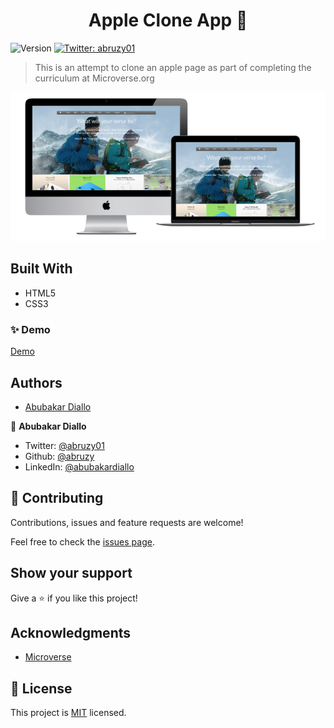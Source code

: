 <h1 align="center">Apple Clone App 👋</h1>
<p>
  <img alt="Version" src="https://img.shields.io/badge/version-0.1.0-blue.svg?cacheSeconds=2592000" />
  <a href="https://twitter.com/abruzy01" target="_blank">
    <img alt="Twitter: abruzy01" src="https://img.shields.io/twitter/follow/abruzy01.svg?style=social" />
  </a>
</p>

> This is an attempt to clone an apple page as part of completing the curriculum at Microverse.org

![apple-clone](./apple-clone.png)

## Built With

- HTML5
- CSS3

### ✨ Demo

[Demo](https://rawcdn.githack.com/abruzy/apple-clone/53a0cdb035dbdfa8b4a8087230542bfef768e448/index.html)

## Authors

- [Abubakar Diallo](https://github.com/abruzy)


👤 **Abubakar Diallo**

* Twitter: [@abruzy01](https://twitter.com/abruzy01)
* Github: [@abruzy](https://github.com/abruzy)
* LinkedIn: [@abubakardiallo](https://linkedin.com/in/abubakardiallo)

## 🤝 Contributing

Contributions, issues and feature requests are welcome!

Feel free to check the [issues page](https://github.com/abruzy/react-meal-catalogue/issues).

## Show your support

Give a ⭐️ if you like this project!

## Acknowledgments

- [Microverse](https://www.microverse.org/)

## 📝 License

This project is [MIT](lic.url) licensed.